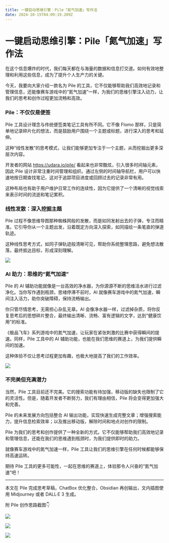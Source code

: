 ```yaml
---
title: 一键启动思维引擎：Pile「氮气加速」写作法
date: 2024-10-15T04:09:19.209Z
---
```



# 一键启动思维引擎：Pile「氮气加速」写作法

在这个信息爆炸的时代，我们每天都在与海量的数据和信息打交道。如何有效地整理和利用这些信息，成为了提升个人生产力的关键。

今天，我要向大家介绍一款名为 Pile 的工具，它不仅能够帮助我们高效地记录和管理信息，还能像赛车游戏中的“氮气加速”一样，为我们的思维引擎注入动力，让我们的思考和创作过程更加流畅和高效。

### Pile：不仅仅是便签

Pile 工具设计理念与传统便签类笔记工具有所不同。它不像 Flomo 那样，只是简单地记录碎片化的想法，而是鼓励用户围绕一个主题或标题，进行深入的思考和延伸。

这种“线性发散”的思考模式，让我们能够更加专注于一个主题，从而挖掘出更多深层次内容。

开发者的网站 https://udara.io/pile/ 看起来也非常酷炫，引入很多时间轴元素，因此 Pile 设计非常注重时间管理和组织。通过左侧的时间轴导航栏，用户可以快速地按日期查找笔记，这对于追踪项目进度或回顾过去的记录非常有用。

这种布局也有助于用户维护日常工作的连续性，因为它提供了一个清晰的视觉线索来表示时间的流逝和笔记累积。

### 线性发散：深入挖掘主题

Pile 过程不像思维导图那种蜘蛛网般的发散，而是如同发射出去的子弹，专注而精准。它引导你从一个主题出发，沿着既定方向深入探索，如同描绘一条笔直的弹道轨迹。

这种线性思考方式，如同子弹轨迹般清晰可见，帮助你系统整理思路，避免想法散落，最终抵达目标，形成深刻理解。

![](https://img-1259210397.cos.ap-guangzhou.myqcloud.com/Designer.png)

### AI 助力：思维的“氮气加速”

Pile 的 AI 辅助功能就像是一台高效的净水器，为你源源不断的思维活水进行过滤净化。当你写作遇到瓶颈，思绪停滞不前时，AI 就像赛车游戏中的氮气加速，瞬间注入活力，助你突破障碍，保持流畅输出。

你只管尽情思考，无需担心杂乱无章。AI 会像净水器一样，过滤掉杂质，将你反复思考后的思想碎片整合，最终输出清晰、流畅、富有逻辑的文字，达到“健康饮用”的标准。

《极品飞车》系列游戏中的氮气加速，让玩家在紧张刺激的比赛中获得瞬间的提速。同样，Pile 工具中的 AI 辅助功能，也能在我们思维的赛道上，为我们提供瞬间的加速。

这种体验不仅让思考过程更加有趣，也极大地提高了我们的工作效率。

![](https://img-1259210397.cos.ap-guangzhou.myqcloud.com/1715580337775528_%E7%9C%8B%E5%9B%BE%E7%8E%8B.png)

### 不完美但充满潜力

当然，Pile 工具目前还不完美。它的搜索功能有待加强，移动版的缺失也限制了它的灵活性。但是，随着开发者不断努力，我们有理由相信，Pile 将会变得更加强大和完善。

Pile 的未来发展方向包括整合 AI 输出功能，实现快速生成完整文章；增强搜索能力，提升信息检索效率；以及推出移动版，解除时间和地点对创作的限制。

Pile 为我们的思考和创作提供了一种全新的方式。它不仅能够帮助我们高效地记录和管理信息，还能在我们的思维遇到瓶颈时，为我们提供即时的助力。

就像赛车游戏中的氮气加速一样，Pile 工具让我们的思维引擎在任何时候都能够保持高速运转。

期待 Pile 工具的更多可能性，一起在思维的赛道上，体验那令人兴奋的“氮气加速”吧！


---

本文在 Pile 完成思考草稿，ChatBox 优化整合，Obsidian 再创输出，文内插图使用 Midjourney 或者 DALL·E 3 生成。

附 Pile 创作思路截图👇

![](https://img-1259210397.cos.ap-guangzhou.myqcloud.com/Pasted%20image%2020240513141800.png)

![](https://img-1259210397.cos.ap-guangzhou.myqcloud.com/Pasted%20image%2020240513141835.png)

![](https://img-1259210397.cos.ap-guangzhou.myqcloud.com/Pasted%20image%2020240513141907.png)

